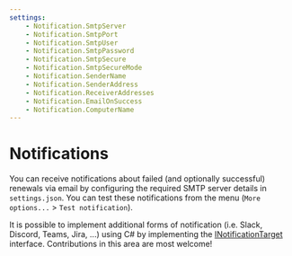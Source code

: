 ```yaml
---
settings:
    - Notification.SmtpServer
    - Notification.SmtpPort
    - Notification.SmtpUser
    - Notification.SmtpPassword
    - Notification.SmtpSecure
    - Notification.SmtpSecureMode
    - Notification.SenderName
    - Notification.SenderAddress
    - Notification.ReceiverAddresses
    - Notification.EmailOnSuccess
    - Notification.ComputerName
---
```

# Notifications
You can receive notifications about failed (and optionally successful) renewals via email by configuring the required SMTP server details in `settings.json`. You can test these notifications from the menu (`More options...` > `Test notification`).

<div class="callout-block callout-block-success pb-1 mt-3">
    <div class="content">
        <p>It is possible to implement additional forms of notification (i.e. Slack, Discord, Teams, Jira, ...) using C# by implementing the <a href="https://github.com/simple-acme/simple-acme/blob/master/src/main.lib/Services/Interfaces/INotificationTarget.cs">INotificationTarget</a> interface. Contributions in this area are most welcome!</p>
    </div>
</div>

